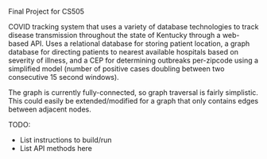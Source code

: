 Final Project for CS505

COVID tracking system that uses a variety of database technologies to track disease transmission throughout the state of Kentucky through a web-based API. Uses a relational database for storing patient location, a graph database for directing patients to nearest available hospitals based on severity of illness, and a CEP for determining outbreaks per-zipcode using a simplified model (number of positive cases doubling between two consecutive 15 second windows). 

The graph is currently fully-connected, so graph traversal is fairly simplistic. This could easily be extended/modified for a graph that only contains edges between adjacent nodes. 

TODO:
* List instructions to build/run
* List API methods here
